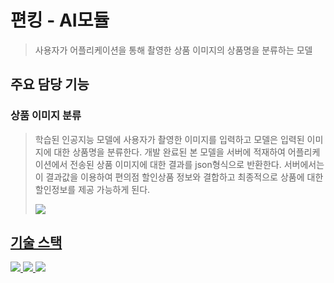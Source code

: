 # 편킹 - AI모듈
> 사용자가 어플리케이션을 통해 촬영한 상품 이미지의 상품명을 분류하는 모델



 
## 주요 담당 기능 
### 상품 이미지 분류 
> 학습된 인공지능 모델에 사용자가 촬영한 이미지를 입력하고 모델은 입력된 이미지에 대한 상품명을 분류한다.
> 개발 완료된 본 모델을 서버에 적재하여 어플리케이션에서 전송된 상품 이미지에 대한 결과를 json형식으로 반환한다.
> 서버에서는 이 결과값을 이용하여 편의점 할인상품 정보와 결합하고 최종적으로 상품에 대한 할인정보를 제공 가능하게 된다.
> 
> <a href="https://robinjoon.notion.site/c234ada4cf0748768a6836648de5b31c?pvs=4"><img src="https://img.shields.io/badge/상품 인식 모듈 성능 개선기 -black?style=for-the-badge&logo=Notion&logoColor=00000">

## 기술 스택

<img src="https://img.shields.io/badge/Tensorflow-FF6F00?style=for-the-badge&logo=tensorflow&logoColor=white">

<img src="https://img.shields.io/badge/pytorch-EE4C2C?style=for-the-badge&logo=pytorch&logoColor=white">

<img src="https://img.shields.io/badge/YOLO-00FFFF?style=for-the-badge&logo=yolo&logoColor=white">
